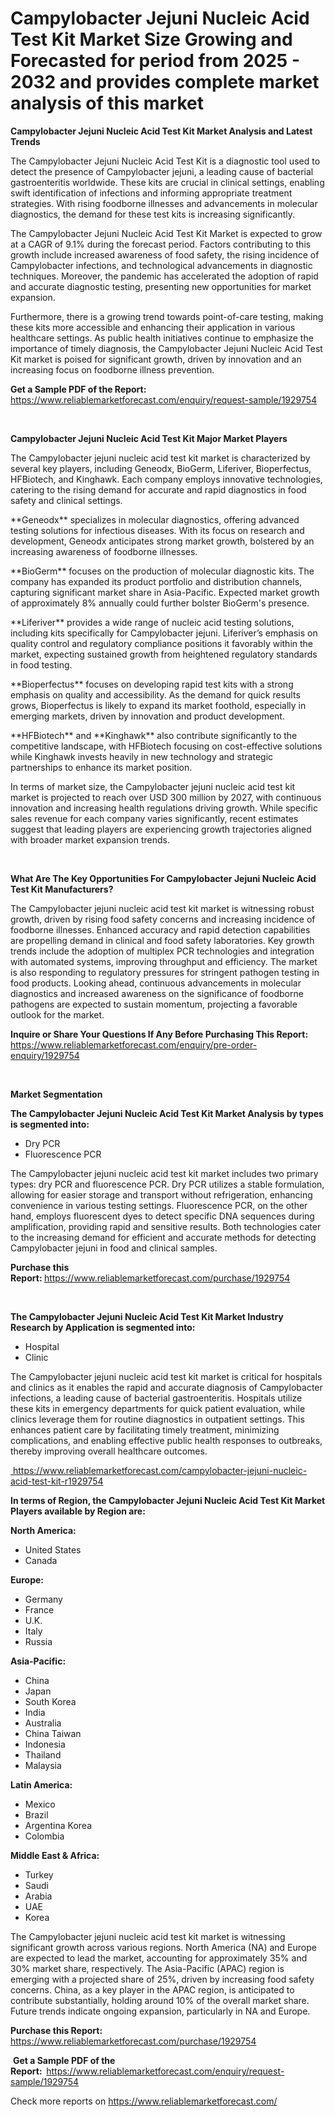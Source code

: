 <p><h1>Campylobacter Jejuni Nucleic Acid Test Kit Market Size Growing and Forecasted for period from 2025 - 2032 and provides complete market analysis of this market</h1></p><p><strong>Campylobacter Jejuni Nucleic Acid Test Kit Market Analysis and Latest Trends</strong></p>
<p><p>The Campylobacter Jejuni Nucleic Acid Test Kit is a diagnostic tool used to detect the presence of Campylobacter jejuni, a leading cause of bacterial gastroenteritis worldwide. These kits are crucial in clinical settings, enabling swift identification of infections and informing appropriate treatment strategies. With rising foodborne illnesses and advancements in molecular diagnostics, the demand for these test kits is increasing significantly.</p><p>The Campylobacter Jejuni Nucleic Acid Test Kit Market is expected to grow at a CAGR of 9.1% during the forecast period. Factors contributing to this growth include increased awareness of food safety, the rising incidence of Campylobacter infections, and technological advancements in diagnostic techniques. Moreover, the pandemic has accelerated the adoption of rapid and accurate diagnostic testing, presenting new opportunities for market expansion. </p><p>Furthermore, there is a growing trend towards point-of-care testing, making these kits more accessible and enhancing their application in various healthcare settings. As public health initiatives continue to emphasize the importance of timely diagnosis, the Campylobacter Jejuni Nucleic Acid Test Kit market is poised for significant growth, driven by innovation and an increasing focus on foodborne illness prevention.</p></p>
<p><strong>Get a Sample PDF of the Report:&nbsp;</strong> <a href="https://www.reliablemarketforecast.com/enquiry/request-sample/1929754?utm_campaign=1108&utm_medium=2&utm_source=Github&utm_content=ia&utm_term=16012025&utm_id=campylobacter-jejuni-nucleic-acid-test-kit">https://www.reliablemarketforecast.com/enquiry/request-sample/1929754</a></p>
<p>&nbsp;</p>
<p><strong>Campylobacter Jejuni Nucleic Acid Test Kit Major Market Players</strong></p>
<p><p>The Campylobacter jejuni nucleic acid test kit market is characterized by several key players, including Geneodx, BioGerm, Liferiver, Bioperfectus, HFBiotech, and Kinghawk. Each company employs innovative technologies, catering to the rising demand for accurate and rapid diagnostics in food safety and clinical settings.</p><p>**Geneodx** specializes in molecular diagnostics, offering advanced testing solutions for infectious diseases. With its focus on research and development, Geneodx anticipates strong market growth, bolstered by an increasing awareness of foodborne illnesses. </p><p>**BioGerm** focuses on the production of molecular diagnostic kits. The company has expanded its product portfolio and distribution channels, capturing significant market share in Asia-Pacific. Expected market growth of approximately 8% annually could further bolster BioGerm's presence.</p><p>**Liferiver** provides a wide range of nucleic acid testing solutions, including kits specifically for Campylobacter jejuni. Liferiver’s emphasis on quality control and regulatory compliance positions it favorably within the market, expecting sustained growth from heightened regulatory standards in food testing.</p><p>**Bioperfectus** focuses on developing rapid test kits with a strong emphasis on quality and accessibility. As the demand for quick results grows, Bioperfectus is likely to expand its market foothold, especially in emerging markets, driven by innovation and product development.</p><p>**HFBiotech** and **Kinghawk** also contribute significantly to the competitive landscape, with HFBiotech focusing on cost-effective solutions while Kinghawk invests heavily in new technology and strategic partnerships to enhance its market position.</p><p>In terms of market size, the Campylobacter jejuni nucleic acid test kit market is projected to reach over USD 300 million by 2027, with continuous innovation and increasing health regulations driving growth. While specific sales revenue for each company varies significantly, recent estimates suggest that leading players are experiencing growth trajectories aligned with broader market expansion trends.</p></p>
<p>&nbsp;</p>
<p><strong>What Are The Key Opportunities For Campylobacter Jejuni Nucleic Acid Test Kit Manufacturers?</strong></p>
<p><p>The Campylobacter jejuni nucleic acid test kit market is witnessing robust growth, driven by rising food safety concerns and increasing incidence of foodborne illnesses. Enhanced accuracy and rapid detection capabilities are propelling demand in clinical and food safety laboratories. Key growth trends include the adoption of multiplex PCR technologies and integration with automated systems, improving throughput and efficiency. The market is also responding to regulatory pressures for stringent pathogen testing in food products. Looking ahead, continuous advancements in molecular diagnostics and increased awareness on the significance of foodborne pathogens are expected to sustain momentum, projecting a favorable outlook for the market.</p></p>
<p><strong>Inquire or Share Your Questions If Any Before Purchasing This Report:</strong> <a href="https://www.reliablemarketforecast.com/enquiry/pre-order-enquiry/1929754?utm_campaign=1108&utm_medium=2&utm_source=Github&utm_content=ia&utm_term=16012025&utm_id=campylobacter-jejuni-nucleic-acid-test-kit">https://www.reliablemarketforecast.com/enquiry/pre-order-enquiry/1929754</a></p>
<p>&nbsp;</p>
<p><strong>Market Segmentation</strong></p>
<p><strong>The Campylobacter Jejuni Nucleic Acid Test Kit Market Analysis by types is segmented into:</strong></p>
<p><ul><li>Dry PCR</li><li>Fluorescence PCR</li></ul></p>
<p><p>The Campylobacter jejuni nucleic acid test kit market includes two primary types: dry PCR and fluorescence PCR. Dry PCR utilizes a stable formulation, allowing for easier storage and transport without refrigeration, enhancing convenience in various testing settings. Fluorescence PCR, on the other hand, employs fluorescent dyes to detect specific DNA sequences during amplification, providing rapid and sensitive results. Both technologies cater to the increasing demand for efficient and accurate methods for detecting Campylobacter jejuni in food and clinical samples.</p></p>
<p><strong>Purchase this Report:&nbsp;</strong><a href="https://www.reliablemarketforecast.com/purchase/1929754?utm_campaign=1108&utm_medium=2&utm_source=Github&utm_content=ia&utm_term=16012025&utm_id=campylobacter-jejuni-nucleic-acid-test-kit">https://www.reliablemarketforecast.com/purchase/1929754</a></p>
<p>&nbsp;</p>
<p><strong>The Campylobacter Jejuni Nucleic Acid Test Kit Market Industry Research by Application is segmented into:</strong></p>
<p><ul><li>Hospital</li><li>Clinic</li></ul></p>
<p><p>The Campylobacter jejuni nucleic acid test kit market is critical for hospitals and clinics as it enables the rapid and accurate diagnosis of Campylobacter infections, a leading cause of bacterial gastroenteritis. Hospitals utilize these kits in emergency departments for quick patient evaluation, while clinics leverage them for routine diagnostics in outpatient settings. This enhances patient care by facilitating timely treatment, minimizing complications, and enabling effective public health responses to outbreaks, thereby improving overall healthcare outcomes.</p></p>
<p><a href="https://www.reliablemarketforecast.com/campylobacter-jejuni-nucleic-acid-test-kit-r1929754?utm_campaign=1108&utm_medium=2&utm_source=Github&utm_content=ia&utm_term=16012025&utm_id=campylobacter-jejuni-nucleic-acid-test-kit">&nbsp;https://www.reliablemarketforecast.com/campylobacter-jejuni-nucleic-acid-test-kit-r1929754</a></p>
<p><strong>In terms of Region, the Campylobacter Jejuni Nucleic Acid Test Kit Market Players available by Region are:</strong></p>
<p>
    <p> <strong> North America: </strong>
        <ul>
            <li>United States</li>
            <li>Canada</li>
        </ul>
        </p> 
    <p> <strong> Europe: </strong>
        <ul>
            <li>Germany</li>
            <li>France</li>
            <li>U.K.</li>
            <li>Italy</li>
            <li>Russia</li>
        </ul>
        </p> 
    <p> <strong> Asia-Pacific: </strong>
        <ul>
            <li>China</li>
            <li>Japan</li>
            <li>South Korea</li>
            <li>India</li>
            <li>Australia</li>
            <li>China Taiwan</li>
            <li>Indonesia</li>
            <li>Thailand</li>
            <li>Malaysia</li>
        </ul>
        </p> 
    <p> <strong> Latin America: </strong>
        <ul>
            <li>Mexico</li>
            <li>Brazil</li>
            <li>Argentina Korea</li>
            <li>Colombia</li>
        </ul>
        </p> 
    <p> <strong> Middle East & Africa: </strong>
        <ul>
            <li>Turkey</li>
            <li>Saudi</li>
            <li>Arabia</li>
            <li>UAE</li>
            <li>Korea</li>
        </ul>
    </p>
    </p>
<p><p>The Campylobacter jejuni nucleic acid test kit market is witnessing significant growth across various regions. North America (NA) and Europe are expected to lead the market, accounting for approximately 35% and 30% market share, respectively. The Asia-Pacific (APAC) region is emerging with a projected share of 25%, driven by increasing food safety concerns. China, as a key player in the APAC region, is anticipated to contribute substantially, holding around 10% of the overall market share. Future trends indicate ongoing expansion, particularly in NA and Europe.</p></p>
<p><strong>Purchase this Report: </strong><a href="https://www.reliablemarketforecast.com/purchase/1929754?utm_campaign=1108&utm_medium=2&utm_source=Github&utm_content=ia&utm_term=16012025&utm_id=campylobacter-jejuni-nucleic-acid-test-kit">https://www.reliablemarketforecast.com/purchase/1929754</a></p>
<p>&nbsp;<strong>Get a Sample PDF of the Report:&nbsp;&nbsp;</strong><a href="https://www.reliablemarketforecast.com/enquiry/request-sample/1929754?utm_campaign=1108&utm_medium=2&utm_source=Github&utm_content=ia&utm_term=16012025&utm_id=campylobacter-jejuni-nucleic-acid-test-kit">https://www.reliablemarketforecast.com/enquiry/request-sample/1929754</a></p>
<p><strong></strong></p>
<p>Check more reports on <a href="https://www.reliablemarketforecast.com/?utm_campaign=1108&utm_medium=2&utm_source=Github&utm_content=ia&utm_term=16012025&utm_id=campylobacter-jejuni-nucleic-acid-test-kit">https://www.reliablemarketforecast.com/</a></p>